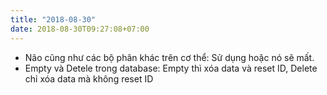 ```yaml
---
title: "2018-08-30"
date: 2018-08-30T09:27:08+07:00
---
```


* Não cũng như các bộ phân khác trên cơ thể: Sử dụng hoặc nó sẽ mất.
* Empty và Detele trong database: Empty thì xóa data và reset ID, Delete chỉ xóa data mà không reset ID
